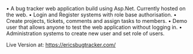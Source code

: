 • A bug tracker web application build using Asp.Net. Currently hosted on the web.
• Login and Register systems with role base authorisation.
• Create projects, tickets, comments and assign tasks to members.
• Demo user that allows anyone to test the web application without logging in.
• Administration systems to create new user and set role of users.

Live Version at: https://ericsbugtracker.com/
